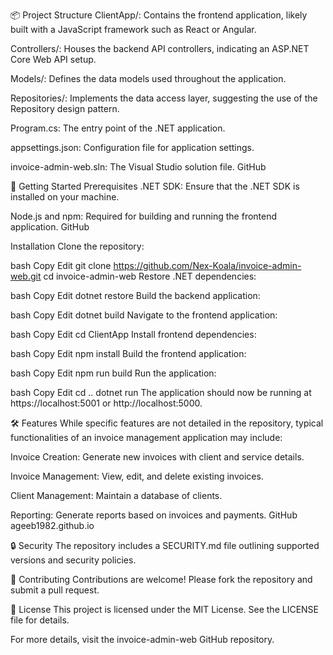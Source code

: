 📦 Project Structure
ClientApp/: Contains the frontend application, likely built with a JavaScript framework such as React or Angular.

Controllers/: Houses the backend API controllers, indicating an ASP.NET Core Web API setup.

Models/: Defines the data models used throughout the application.

Repositories/: Implements the data access layer, suggesting the use of the Repository design pattern.

Program.cs: The entry point of the .NET application.

appsettings.json: Configuration file for application settings.

invoice-admin-web.sln: The Visual Studio solution file.
GitHub

🚀 Getting Started
Prerequisites
.NET SDK: Ensure that the .NET SDK is installed on your machine.

Node.js and npm: Required for building and running the frontend application.
GitHub

Installation
Clone the repository:

bash
Copy
Edit
git clone https://github.com/Nex-Koala/invoice-admin-web.git
cd invoice-admin-web
Restore .NET dependencies:

bash
Copy
Edit
dotnet restore
Build the backend application:

bash
Copy
Edit
dotnet build
Navigate to the frontend application:

bash
Copy
Edit
cd ClientApp
Install frontend dependencies:

bash
Copy
Edit
npm install
Build the frontend application:

bash
Copy
Edit
npm run build
Run the application:

bash
Copy
Edit
cd ..
dotnet run
The application should now be running at https://localhost:5001 or http://localhost:5000.

🛠 Features
While specific features are not detailed in the repository, typical functionalities of an invoice management application may include:

Invoice Creation: Generate new invoices with client and service details.

Invoice Management: View, edit, and delete existing invoices.

Client Management: Maintain a database of clients.

Reporting: Generate reports based on invoices and payments.
GitHub
ageeb1982.github.io

🔒 Security
The repository includes a SECURITY.md file outlining supported versions and security policies.

🤝 Contributing
Contributions are welcome! Please fork the repository and submit a pull request.

📄 License
This project is licensed under the MIT License. See the LICENSE file for details.

For more details, visit the invoice-admin-web GitHub repository.
